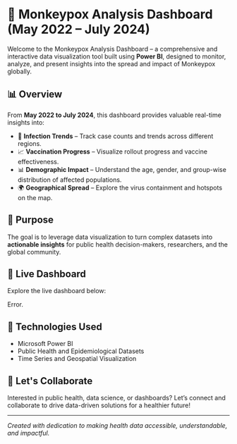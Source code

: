 # 🐒 Monkeypox Analysis Dashboard (May 2022 – July 2024)

Welcome to the Monkeypox Analysis Dashboard – a comprehensive and interactive data visualization tool built using **Power BI**, designed to monitor, analyze, and present insights into the spread and impact of Monkeypox globally.

## 📊 Overview

From **May 2022 to July 2024**, this dashboard provides valuable real-time insights into:

- 🦠 **Infection Trends** – Track case counts and trends across different regions.
- 📈 **Vaccination Progress** – Visualize rollout progress and vaccine effectiveness.
- 📊 **Demographic Impact** – Understand the age, gender, and group-wise distribution of affected populations.
- 🌍 **Geographical Spread** – Explore the virus containment and hotspots on the map.

## 🚀 Purpose

The goal is to leverage data visualization to turn complex datasets into **actionable insights** for public health decision-makers, researchers, and the global community.

## 🔗 Live Dashboard

Explore the live dashboard below:


  <object data="h[ttps://www.mbu.asia/](https://app.powerbi.com/view?r=eyJrIjoiZDNkNWNkNDktNDczOS00ZDI4LThkYjgtMjhjN2I0OTlkYzUwIiwidCI6ImRmODY3OWNkLWE4MGUtNDVkOC05OWFjLWM4M2VkN2ZmOTVhMCJ9)" width="50%" height="520">
         
  Error.
      </object>



## 💼 Technologies Used

- Microsoft Power BI
- Public Health and Epidemiological Datasets
- Time Series and Geospatial Visualization

## 🙌 Let's Collaborate

Interested in public health, data science, or dashboards? Let’s connect and collaborate to drive data-driven solutions for a healthier future!

---

*Created with dedication to making health data accessible, understandable, and impactful.*
